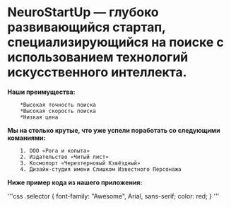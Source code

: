  **NeuroStartUp — глубоко развивающийся стартап, специализирующийся на поиске с использованием технологий искусственного интеллекта.**
 ======================
**Наши преимущества:**
 
        *Высокая точность поиска 
        *Высокая скорость поиска
        *Низкая цена
        
**Мы на столько крутые, что уже успели поработать со следующими команиями:** 

        1. ООО «Рога и копыта»
        2. Издательство «Читый лист»
        3. Космопорт «Черезтерновый Кзвёздный»
        4. Дизайн-студия имени Слишком Известного Персонажа
        
**Ниже пример кода из нашего приложения:** 
        
'''css
.selector {
  font-family: "Awesome", Arial, sans-serif;
  color: red;
}
'''
